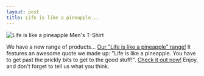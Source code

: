 ```yaml
---
layout: post
title: Life is like a pineapple...
---
```

![Life is like a pineapple Men's T-Shirt][shirt-img]

We have a new range of products... [Our "Life is like a pineapple" range!][life-is-like-a-pineapple-range] It features an awesome quote we made up: "Life is like a pineapple. You have to get past the prickly bits to get to the good stuff!". [Check it out now!][life-is-like-a-pineapple-range] Enjoy, and don't forget to tell us what you think.

[life-is-like-a-pineapple-range]: {{site.zazzle.collections.life-is-like-a-pineapple}}
[shirt-img]: {{site.postimg}}/life-is-like-a-pineapple-range/shirt.jpg